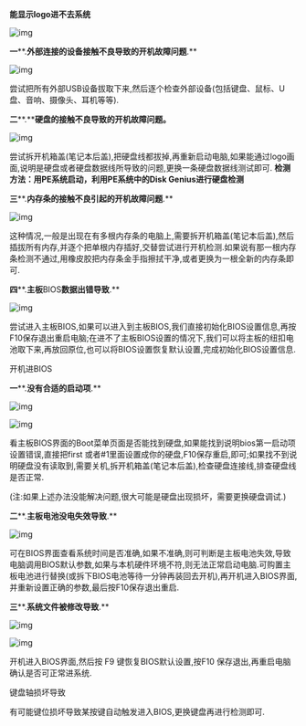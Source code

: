 **能显示****logo****进不去系统**

![img](./assets/clip_image002.gif)

**一****.****外部连接的设备接触不良导致的开机故障问题****.**

![img](./assets/clip_image004.gif)

尝试把所有外部USB设备拔取下来,然后逐个检查外部设备(包括键盘、鼠标、U盘、音响、摄像头、耳机等等).

**二****.****硬盘的接触不良导致的开机故障问题。**

![img](./assets/clip_image006.gif)

尝试拆开机箱盖(笔记本后盖),把硬盘线都拔掉,再重新启动电脑,如果能通过logo画面,说明是硬盘或者硬盘数据线所导致的问题,更换一条硬盘数据线测试即可.
**检测方法：用PE系统启动，利用PE系统中的Disk Genius进行硬盘检测**

**三****.****内存条的接触不良引起的开机故障问题****.**

![img](./assets/clip_image008.gif)

这种情况,一般是出现在有多根内存条的电脑上,需要拆开机箱盖(笔记本后盖),然后插拔所有内存,并逐个把单根内存插好,交替尝试进行开机检测.如果说有那一根内存条检测不通过,用橡皮胶把内存条金手指擦拭干净,或者更换为一根全新的内存条即可.

**四****.****主板****BIOS****数据出错导致****.**

![img](./assets/clip_image010.gif)

尝试进入主板BIOS,如果可以进入到主板BIOS,我们直接初始化BIOS设置信息,再按F10保存退出重启电脑;在进不了主板BIOS设置的情况下,我们可以将主板的纽扣电池取下来,再放回原位,也可以将BIOS设置恢复默认设置,完成初始化BIOS设置信息.

开机进BIOS

**一****.****没有合适的启动项****.**

![img](./assets/clip_image012.gif)

![img](./assets/clip_image014.gif)

看主板BIOS界面的Boot菜单页面是否能找到硬盘,如果能找到说明bios第一启动项设置错误,直接把first 或者#1里面设置成你的硬盘,F10保存重启,即可;如果找不到说明硬盘没有读取到,需要关机,拆开机箱盖(笔记本后盖),检查硬盘连接线,排查硬盘线是否正常.

(注:如果上述办法没能解决问题,很大可能是硬盘出现损坏，需要更换硬盘调试.)

**二****.****主板电池没电失效导致****.**

![img](./assets/clip_image016.gif)

可在BIOS界面查看系统时间是否准确,如果不准确,则可判断是主板电池失效,导致电脑调用BIOS默认参数,如果与本机硬件环境不符,则无法正常启动电脑.可购置主板电池进行替换(或拆下BIOS电池等待一分钟再装回去开机),再开机进入BIOS界面,并重新设置正确的参数,最后按F10保存退出重启.

**三****.****系统文件被修改导致****.**

![img](./assets/clip_image018.gif)

![img](./assets/clip_image020.gif)

开机进入BIOS界面,然后按 F9 键恢复BIOS默认设置,按F10 保存退出,再重启电脑确认是否可正常进系统.

键盘轴损坏导致

有可能键位损坏导致某按键自动触发进入BIOS,更换键盘再进行检测即可.
